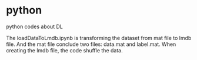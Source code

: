 # python
python codes about DL



The loadDataToLmdb.ipynb is transforming the dataset from mat file to lmdb file. And the mat file conclude two files: data.mat and label.mat. When creating the lmdb file, the code shuffle the data.
